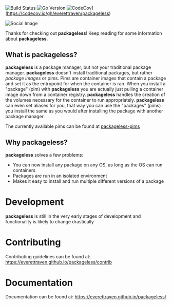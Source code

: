 ![Build Status](https://github.com/everettraven/packageless/workflows/build/badge.svg)
![Go Version](https://img.shields.io/github/go-mod/go-version/everettraven/packageless.svg)
![CodeCov](https://codecov.io/gh/everettraven/packageless/branch/main/graph/badge.svg?token=KJ7XJIYXRK)](https://codecov.io/gh/everettraven/packageless)

![Social Image](.github/images/dark_mode_social.png)

Thanks for checking out **packageless**! Keep reading for some information about **packageless**.

## What is packageless?
**packageless** is a package manager, but not your traditional package manager. **packageless** doesn't install traditional packages, but rather *package images* or pims. Pims are container images that contain a package and set it as the entrypoint for when the container is ran. When you install a "package" (pim) with **packageless** you are actually just pulling a container image down from a container registry. **packageless** handles the creation of the volumes necessary for the container to run appropriately. **packageless** can even set aliases for you, that way you can use the "packages" (pims) you install the same as you would after installing the package with another package manager.

The currently available pims can be found at [packageless-pims](https://github.com/everettraven/packageless-pims)

## Why packageless?
**packageless** solves a few problems:
- You can now install any package on any OS, as long as the OS can run containers
- Packages are run in an isolated environment
- Makes it easy to install and run multiple different versions of a package

# Development
**packageless** is still in the very early stages of development and functionality is likely to change drastically

# Contributing
Contributing guidelines can be found at: https://everettraven.github.io/packageless/contrib

# Documentation
Documentation can be found at: https://everettraven.github.io/packageless/
